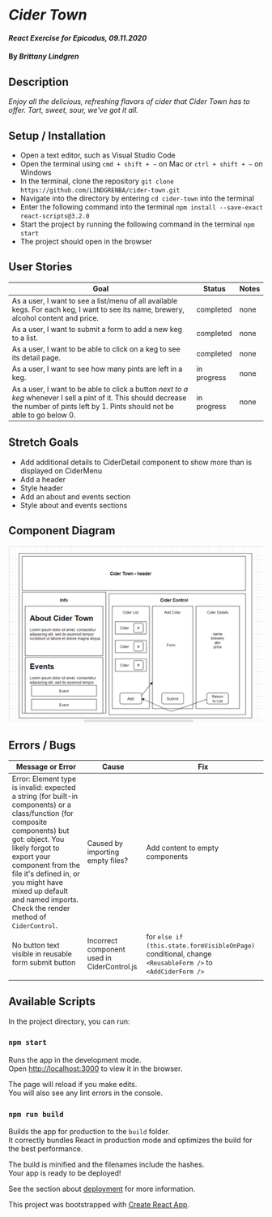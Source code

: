 # _Cider Town_

#### _React Exercise for Epicodus, 09.11.2020_

#### By _**Brittany Lindgren**_

## Description

*Enjoy all the delicious, refreshing flavors of cider that Cider Town has to offer. Tart, sweet, sour, we've got it all.*

## Setup / Installation

* Open a text editor, such as Visual Studio Code
* Open the terminal using `cmd + shift + ~` on Mac or `ctrl + shift + ~` on Windows
* In the terminal, clone the repository `git clone https://github.com/LINDGRENBA/cider-town.git`
* Navigate into the directory by entering `cd cider-town` into the terminal
* Enter the following command into the terminal `npm install --save-exact react-scripts@3.2.0`
* Start the project by running the following command in the terminal `npm start`
* The project should open in the browser


## User Stories
| Goal | Status | Notes |
|---------|-------|-----|
|  As a user, I want to see a list/menu of all available kegs. For each keg, I want to see its name, brewery, alcohol content and price.   |   completed   |   none   |
|  As a user, I want to submit a form to add a new keg to a list.   |   completed   |   none   |
|  As a user, I want to be able to click on a keg to see its detail page.   |   completed   |   none   |
|  As a user, I want to see how many pints are left in a keg.   |   in progress   |   none   |
|  As a user, I want to be able to click a button _next to a keg_ whenever I sell a pint of it. This should decrease the number of pints left by 1. Pints should not be able to go below 0.   |   in progress   |   none   |


## Stretch Goals

* Add additional details to CiderDetail component to show more than is displayed on CiderMenu
* Add a header
* Style header
* Add an about and events section
* Style about and events sections

## Component Diagram

![Diagram of React Components](./src/images/component-diagram.PNG)


## Errors / Bugs
| Message or Error | Cause | Fix |
|---------|-------|-----|
|  Error: Element type is invalid: expected a string (for built-in components) or a class/function (for composite components) but got: object. You likely forgot to export your component from the file it's defined in, or you might have mixed up default and named imports. Check the render method of `CiderControl`.  |  Caused by importing empty files?  |  Add content to empty components  |
|  No button text visible in reusable form submit button  |  Incorrect component used in CiderControl.js  |  for `else if (this.state.formVisibleOnPage)` conditional, change `<ReusableForm />` to `<AddCiderForm />` |
|   |   |   |




## Available Scripts

In the project directory, you can run:

### `npm start`

Runs the app in the development mode.<br />
Open [http://localhost:3000](http://localhost:3000) to view it in the browser.

The page will reload if you make edits.<br />
You will also see any lint errors in the console.

### `npm run build`

Builds the app for production to the `build` folder.<br />
It correctly bundles React in production mode and optimizes the build for the best performance.

The build is minified and the filenames include the hashes.<br />
Your app is ready to be deployed!

See the section about [deployment](https://facebook.github.io/create-react-app/docs/deployment) for more information.

This project was bootstrapped with [Create React App](https://github.com/facebook/create-react-app).
